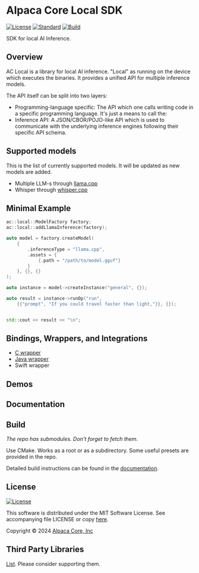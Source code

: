 # Alpaca Core Local SDK

[![License](https://img.shields.io/badge/license-MIT-blue.svg)](https://opensource.org/licenses/MIT) [![Standard](https://img.shields.io/badge/C%2B%2B-20-blue.svg)](https://en.cppreference.com/w/cpp/20) [![Build](https://github.com/alpaca-core/alpaca-core/actions/workflows/build.yml/badge.svg)](https://github.com/alpaca-core/alpaca-core/actions/workflows/build.yml)

SDK for local AI Inference.

## Overview

AC Local is a library for local AI inference. "Local" as running on the device which executes the binaries. It provides a unified API for multiple inference models.

The API itself can be split into two layers:

* Programming-language specific: The API which one calls writing code in a specific programming language. It's just a means to call the:
* Inference API: A JSON/CBOR/POJO-like API which is used to communicate with the underlying inference engines following their specific API schema.

## Supported models

This is the list of currently supported models. It will be updated as new models are added.

* Multiple LLM-s through [llama.cpp](https://github.com/ggerganov/llama.cpp)
* Whisper through [whisper.cpp](https://github.com/ggerganov/whisper.cpp)

## Minimal Example

```cpp
ac::local::ModelFactory factory;
ac::local::addLlamaInference(factory);

auto model = factory.createModel(
    {
        .inferenceType = "llama.cpp",
        .assets = {
            {.path = "/path/to/model.gguf"}
        }
    }, {}, {}    
);

auto instance = model->createInstance("general", {});

auto result = instance->runOp("run", 
    {{"prompt", "If you could travel faster than light,"}}, {});


std::cout << result << "\n";
```

## Bindings, Wrappers, and Integrations

* [C wrapper](wrapper/c)
* [Java wrapper](wrapper/java)
* Swift wrapper

## Demos

## Documentation

## Build

*The repo has submodules. Don't forget to fetch them.*

Use CMake. Works as a root or as a subdirectory. Some useful presets are provided in the repo.

Detailed build instructions can be found in the [documentation](doc/dev/build.md).

## License

[![License](https://img.shields.io/badge/license-MIT-blue.svg)](https://opensource.org/licenses/MIT)

This software is distributed under the MIT Software License. See accompanying file LICENSE or copy [here](https://opensource.org/licenses/MIT).

Copyright &copy; 2024 [Alpaca Core, Inc](https://github.com/alpaca-core)

## Third Party Libraries

[List](third-party.md). Please consider supporting them.

